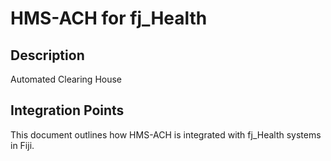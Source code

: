 # HMS-ACH for fj_Health

## Description

Automated Clearing House

## Integration Points

This document outlines how HMS-ACH is integrated with fj_Health systems in Fiji.
